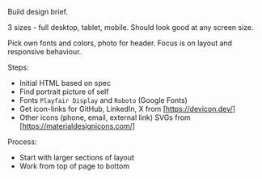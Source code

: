 Build design brief.

3 sizes - full desktop, tablet, mobile. Should look good at any screen size.

Pick own fonts and colors, photo for header. Focus is on layout and responsive behaviour.

Steps:

- Initial HTML based on spec
- Find portrait picture of self
- Fonts `Playfair Display` and `Roboto` (Google Fonts)
- Get icon-links for GitHub, LinkedIn, X from [https://devicon.dev/]
- Other icons (phone, email, external link) SVGs from [https://materialdesignicons.com/]

Process:

- Start with larger sections of layout
- Work from top of page to bottom
